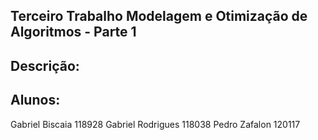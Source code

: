 ## Terceiro Trabalho Modelagem e Otimização de Algoritmos - Parte 1

## Descrição:

## Alunos:

Gabriel Biscaia 118928
Gabriel Rodrigues 118038
Pedro Zafalon 120117
